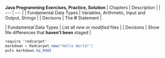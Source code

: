 **Java Programming Exercises, Practice, Solution**
| Chapters | Description |
| --- | --- |
| Fundamental Data Types | Variables, Arithmetic, Input and Output, Strings |
| Decisons | The **if** Statement |

| Fundamental Data Types | List all *new or modified* files |
| Decisons | Show file differences that **haven't been** staged |


```java
require 'redcarpet'
markdown = Redcarpet.new("Hello World!")
puts markdown.to_html
```
